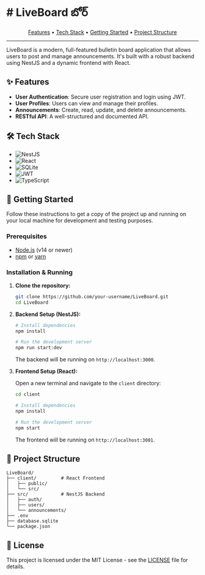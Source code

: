 # # LiveBoard  బోర్

<p align="center">
  <a href="#-features">Features</a> •
  <a href="#-tech-stack">Tech Stack</a> •
  <a href="#-getting-started">Getting Started</a> •
  <a href="#-project-structure">Project Structure</a>
</p>

---

LiveBoard is a modern, full-featured bulletin board application that allows users to post and manage announcements. It's built with a robust backend using NestJS and a dynamic frontend with React.

## ✨ Features

- **User Authentication**: Secure user registration and login using JWT.
- **User Profiles**: Users can view and manage their profiles.
- **Announcements**: Create, read, update, and delete announcements.
- **RESTful API**: A well-structured and documented API.

## 🛠️ Tech Stack

- ![NestJS](https://img.shields.io/badge/nestjs-%23E0234E.svg?style=for-the-badge&logo=nestjs&logoColor=white)
- ![React](https://img.shields.io/badge/react-%2320232a.svg?style=for-the-badge&logo=react&logoColor=%2361DAFB)
- ![SQLite](https://img.shields.io/badge/sqlite-%23003B57.svg?style=for-the-badge&logo=sqlite&logoColor=white)
- ![JWT](https://img.shields.io/badge/JWT-black?style=for-the-badge&logo=JSON%20web%20tokens)
- ![TypeScript](https://img.shields.io/badge/typescript-%23007ACC.svg?style=for-the-badge&logo=typescript&logoColor=white)

## 🚀 Getting Started

Follow these instructions to get a copy of the project up and running on your local machine for development and testing purposes.

### Prerequisites

- [Node.js](https://nodejs.org/en/) (v14 or newer)
- [npm](https://www.npmjs.com/) or [yarn](https://yarnpkg.com/)

### Installation & Running

1.  **Clone the repository:**

    ```bash
    git clone https://github.com/your-username/LiveBoard.git
    cd LiveBoard
    ```

2.  **Backend Setup (NestJS):**

    ```bash
    # Install dependencies
    npm install

    # Run the development server
    npm run start:dev
    ```

    The backend will be running on `http://localhost:3000`.

3.  **Frontend Setup (React):**

    Open a new terminal and navigate to the `client` directory:

    ```bash
    cd client

    # Install dependencies
    npm install

    # Run the development server
    npm start
    ```

    The frontend will be running on `http://localhost:3001`.

## 📂 Project Structure

```
LiveBoard/
├── client/         # React Frontend
│   ├── public/
│   └── src/
├── src/            # NestJS Backend
│   ├── auth/
│   ├── users/
│   └── announcements/
├── .env
├── database.sqlite
└── package.json
```

## 📄 License

This project is licensed under the MIT License - see the [LICENSE](LICENSE) file for details.